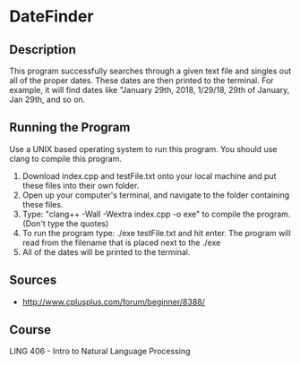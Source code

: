# DateFinder

## Description
This program successfully searches through a given text file and singles out all of the proper dates.  These dates are then printed to the terminal. For example, it will find dates like "January 29th, 2018, 1/29/18, 29th of January, Jan 29th, and so on.

## Running the Program
Use a UNIX based operating system to run this program.
You should use clang to compile this program.

1. Download index.cpp and testFile.txt onto your local machine and put these files into their own folder.
1. Open up your computer's terminal, and navigate to the folder containing these files.
1. Type: "clang++ -Wall -Wextra index.cpp -o exe" to compile the program. (Don't type the quotes)
1. To run the program type: ./exe testFile.txt and hit enter.  The program will read from the filename that is placed next to the ./exe
1. All of the dates will be printed to the terminal.

## Sources
* http://www.cplusplus.com/forum/beginner/8388/

## Course
LING 406 - Intro to Natural Language Processing
